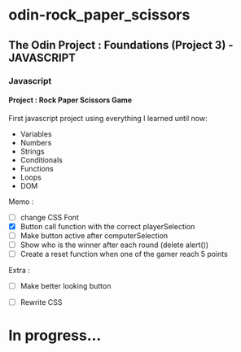 # odin-rock_paper_scissors

## The Odin Project : Foundations (Project 3) - JAVASCRIPT
 
### Javascript
  
#### Project : Rock Paper Scissors Game
	
First javascript project using everything I learned until now: 
     <ul>
      <li>Variables</li>
      <li>Numbers</li>
      <li>Strings</li>
      <li>Conditionals</li>
      <li>Functions</li>
      <li>Loops</li>
      <li>DOM</li>
     </ul>
Memo : 
- [ ] change CSS Font 
- [x] Button call function with the correct playerSelection 
- [ ] Make button active after computerSelection
- [ ] Show who is the winner after each round (delete alert())
- [ ] Create a reset function when one of the gamer reach 5 points

Extra : 
- [ ] Make better looking button
- [ ] Rewrite CSS

     
# In progress...

     


